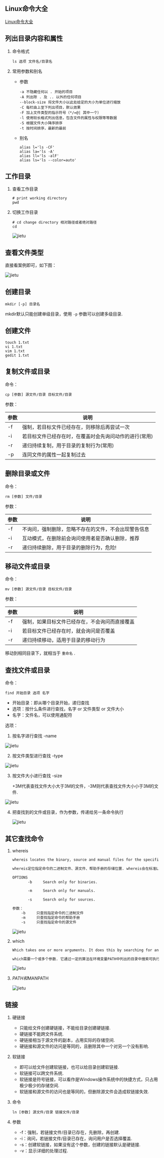 ## Linux命令大全

[Linux命令大全](https://www.linuxcool.com/)



## 列出目录内容和属性

1. 命令格式

   ```shell
   ls 选项 文件名/目录名
   ```

2. 常用参数和别名

   - 参数

     ```shell
     -a 不隐藏任何以 . 开始的项目
     -A 列出除 . 及 .. 以外的任何项目
     --block-size 将文件大小以此处给定的大小为单位进行缩放
     -C 每栏由上至下列出项目，默认效果
     -F 加上文件类型的指示符号（*/=@| 其中一个）
     -l 使用较长格式列出信息，包含文件的属性与权限等等数据
     -S 根据文件大小降序排序
     -t 按时间排序，最新的最前
     ```

   - 别名

     ```shell
     alias l='ls -CF'
     alias la='ls -A'
     alias ll='ls -alF'
     alias ls='ls --color=auto'
     ```



## 工作目录

1. 查看工作目录

   ```shell
   # print working directory
   pwd
   ```

2. 切换工作目录

   ```shell
   # cd change directory 相对路径或者绝对路径
   cd
   ```

   ![jietu](./images/40.png)



## 查看文件类型

直接看案例即可，如下图：

![jietu](./images/41.png)



## 创建目录

```shell
mkdir [-p] 目录名
```

mkdir默认只能创建单级目录，使用 `-p` 参数可以创建多级目录.



## 创建文件

```shell
touch 1.txt
vi 1.txt
vim 1.txt
gedit 1.txt
```



## 复制文件或目录

命令：

```shell
cp [参数] 源文件/目录 目标文件/目录
```

参数：

| 参数 | 说明                                                   |
| ---- | ------------------------------------------------------ |
| -f   | 强制，若目标文件已经存在，则移除后再尝试一次           |
| -i   | 若目标文件已经存在时，在覆盖时会先询问动作的进行(常用) |
| -r   | 递归持续复制，用于目录的复制行为(常用)                 |
| -p   | 连同文件的属性一起复制过去                             |



## 删除目录或文件

命令：

```shell
rm [参数] 文件/目录
```

参数：

| 参数 | 说明                                                 |
| ---- | ---------------------------------------------------- |
| -f   | 不询问，强制删除，忽略不存在的文件，不会出现警告信息 |
| -i   | 互动模式，在删除前会询问使用者是否确认删除，推荐     |
| -r   | 递归持续删除，用于目录的删除行为，危险!              |



## 移动文件或目录

命令：

```shell
mv [参数] 源文件/目录 目标文件/目录
```

参数：

| 参数 | 说明                                           |
| ---- | ---------------------------------------------- |
| -f   | 强制，如果目标文件已经存在，不会询问而直接覆盖 |
| -i   | 若目标文件已经存在时，就会询问是否覆盖         |
| -r   | 递归持续移动，适用于目录的移动行为             |

移动到相同目录下，就相当于 `重命名` .



## 查找文件或目录

命令：

```shell
find 开始目录 选项 名字
```

- 开始目录：即从哪个目录开始，递归查找
- 选项：按什么条件进行查找，名字 or 文件类型 or 文件大小
- 名字：文件名，可以使用通配符

选项：

1. 按名字进行查找 -name

![jietu](./images/42.png)

2. 按文件类型进行查找 -type

![jietu](./images/43.png)

3. 按文件大小进行查找 -size

   +3M代表查找文件大小大于3M的文件，-3M则代表查找文件大小小于3M的文件.

![jietu](./images/44.png)

4. 把查找到的文件或目录，作为参数，传递给另一条命令执行

   ![jietu](./images/45.png)



## 其它查找命令

1. whereis

   ```tex
   whereis locates the binary, source and manual files for the specified command names. whereis then attempts to locate the desired program in the standard Linux places, and in the places specified by $PATH and $MANPATH.
   
   whereis定位指定命令的二进制文件、源文件、帮助手册的存储位置. whereis会在标准Linux位置以及环境变量PATH和MANPATH指定的路径下查找.
   
   OPTIONS
          -b     Search only for binaries.
   
          -m     Search only for manuals.
   
          -s     Search only for sources.
   
   参数：
   	   -b     只查找指定命令的二进制文件
   	   -m     只查找指定命令的帮助手册
   	   -s     只查找指定命令的源文件
   ```

   ![jietu](./images/46.png)

2. which

   ```tex
   Which takes one or more arguments. It does this by searching for an executable or script in the directories listed in the environment variable PATH using the same algorithm as bash(1).
   
   which需要一个或多个参数. 它通过一定的算法在环境变量PATH中列出的目录中搜索可执行文件或脚本.
   ```

   ![jietu](./images/47.png)

3. $PATH和$MANPATH

   ![jietu](./images/48.png)




## 链接

1. 硬链接

   - 只能给文件创建硬链接，不能给目录创建硬链接.
   - 硬链接不能跨文件系统.
   - 硬链接相当于源文件的副本，占用实际的存储空间.
   - 硬链接和源文件的访问是等同的，且删除其中一个对另一个没有影响.

2. 软链接

   - 即可以给文件创建软链接，也可以给目录创建软链接.
   - 软链接可以跨文件系统.
   - 软链接是符号链接，可以看作是Windows操作系统中的快捷方式，只占用极少极少的存储空间.
   - 软链接和源文件的访问也是等同的，但删除源文件会造成软链接失效.

3. 命令

   ```shell
   ln [参数] 源文件/目录 链接文件/目录
   ```

4. 参数

   - -f：强制，若链接文件/目录已存在，先删除，再创建.
   - -i：询问，若链接文件/目录已存在，询问用户是否选择覆盖.
   - -s：创建软链接，如果没有这个参数，创建的链接默认是硬链接.
   - -v：显示详细的处理过程.


